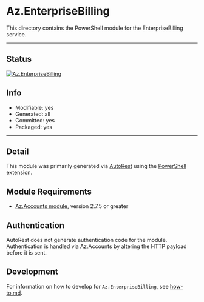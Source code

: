 <!-- region Generated -->
# Az.EnterpriseBilling
This directory contains the PowerShell module for the EnterpriseBilling service.

---
## Status
[![Az.EnterpriseBilling](https://img.shields.io/powershellgallery/v/Az.EnterpriseBilling.svg?style=flat-square&label=Az.EnterpriseBilling "Az.EnterpriseBilling")](https://www.powershellgallery.com/packages/Az.EnterpriseBilling/)

## Info
- Modifiable: yes
- Generated: all
- Committed: yes
- Packaged: yes

---
## Detail
This module was primarily generated via [AutoRest](https://github.com/Azure/autorest) using the [PowerShell](https://github.com/Azure/autorest.powershell) extension.

## Module Requirements
- [Az.Accounts module](https://www.powershellgallery.com/packages/Az.Accounts/), version 2.7.5 or greater

## Authentication
AutoRest does not generate authentication code for the module. Authentication is handled via Az.Accounts by altering the HTTP payload before it is sent.

## Development
For information on how to develop for `Az.EnterpriseBilling`, see [how-to.md](how-to.md).
<!-- endregion -->
